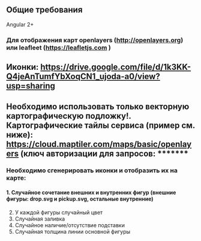 ## Общие требования
Angular 2+
### Для отображения карт openlayers (http://openlayers.org)  или leafleet (https://leafletjs.com )
## Иконки: https://drive.google.com/file/d/1k3KK-Q4jeAnTumfYbXoqCN1_ujoda-a0/view?usp=sharing 
## Необходимо использовать только векторную картографическую подложку!. Картографические тайлы сервиса (пример см. ниже):  https://cloud.maptiler.com/maps/basic/openlayers (ключ авторизации для запросов: *******

### Необходимо сгенерировать иконки и отобразить их на карте:
#### 1. Случайное сочетание внешних и внутренних фигур (внешние фигуры: drop.svg и pickup.svg, остальные внутренние)
2. У каждой фигуры случайный цвет
3. Случайная заливка
4. Случайное наличие/отсутствие подставки
5. Случайная толщина линии основной фигуры

